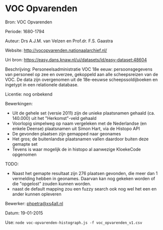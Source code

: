 # VOC Opvarenden

Bron: VOC Opvarenden

Periode: 1680-1794

Auteur: Drs A.J.M. van Velzen en Prof.dr. F.S. Gaastra

Website: http://vocopvarenden.nationaalarchief.nl/

Uri bron: https://easy.dans.knaw.nl/ui/datasets/id/easy-dataset:48604

Beschrijving: Personeelsadministratie VOC 18e eeuw: persoonsgegevens van personeel op zee en overzee, gekoppeld aan alle scheepsreizen van de VOC. De data zijn overgenomen uit de 18e-eeuwse scheepssoldijboeken en ingetypt in een relationele database.

Licentie: nog onbekend

Bewerkingen:

- Uit de gehele set (versie 2011) zijn de unieke plaatsnamen gehaald (ca. 140.000) uit het "Herkomst"-veld gehaald
- Voorlopig simpelweg op naam vergeleken met de Nederlandse (en enkele Deense) plaatsnamen uit Simon Hart, via de Histopo API
- De gevonden plaatsen zijn gemapped naar geonames
- Het gros; de buitenlandse plaatsnamen vallen daardoor buiten deze gemapte set
- Tevens is waar mogelijk de in histopo al aanwezige KloekeCode opgenomen


TODO:
- Naast het gemapte resultaat zijn 276 plaatsen gevonden, die meer dan 1 vermelding hebben in geonames. Daarvan kan nog gekeken worden of die "opgelost" zouden kunnen worden.
- naast de default mapping zou een fuzzy search ook nog wel het een en ander kunnen opleveren

Bewerker: phpetra@xs4all.nl

Datum: 19-01-2015 

Use: `node voc-opvarenden-histograph.js -f voc_opvarenden_v1.csv`
